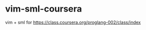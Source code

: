 vim-sml-coursera
================

vim + sml for https://class.coursera.org/proglang-002/class/index
